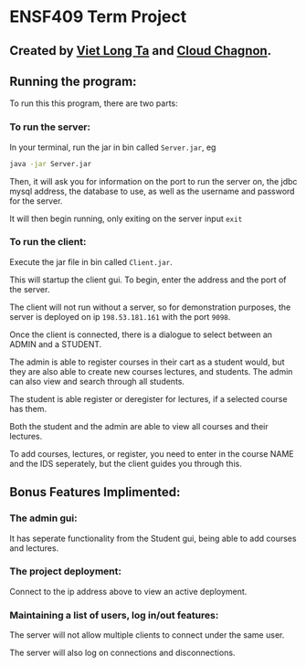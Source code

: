 # ENSF409 Term Project

## Created by [Viet Long Ta](long.ta1@ucalgary.ca) and [Cloud Chagnon](cloud.chagnon@ucalgary.ca).


## Running the program:

To run this this program, there are two parts:

### To run the server:

In your terminal, run the jar in bin called `Server.jar`, eg

```bash
java -jar Server.jar
```

Then, it will ask you for information on the port to run the server on, the jdbc mysql address, the database to use, as well as the username and password for the server.

It will then begin running, only exiting on the server input `exit`

### To run the client:

Execute the jar file in bin called `Client.jar`.

This will startup the client gui. To begin, enter the address and the port of the server.

The client will not run without a server, so for demonstration purposes, the server is deployed on ip `198.53.181.161` with the port `9098`.

Once the client is connected, there is a dialogue to select between an ADMIN and a STUDENT.

The admin is able to register courses in their cart as a student would, but they are also able to create new courses lectures, and students. The admin can also view and search through all students.

The student is able register or deregister for lectures, if a selected course has them.

Both the student and the admin are able to view all courses and their lectures.

To add courses, lectures, or register, you need to enter in the course NAME and the IDS seperately, but the client guides you through this.
## Bonus Features Implimented:

### The admin gui: 

It has seperate functionality from the Student gui, being able to add courses and lectures.

### The project deployment: 

Connect to the ip address above to view an active deployment.

### Maintaining a list of users, log in/out features:

The server will not allow multiple clients to connect under the same user.

The server will also log on connections and disconnections.
